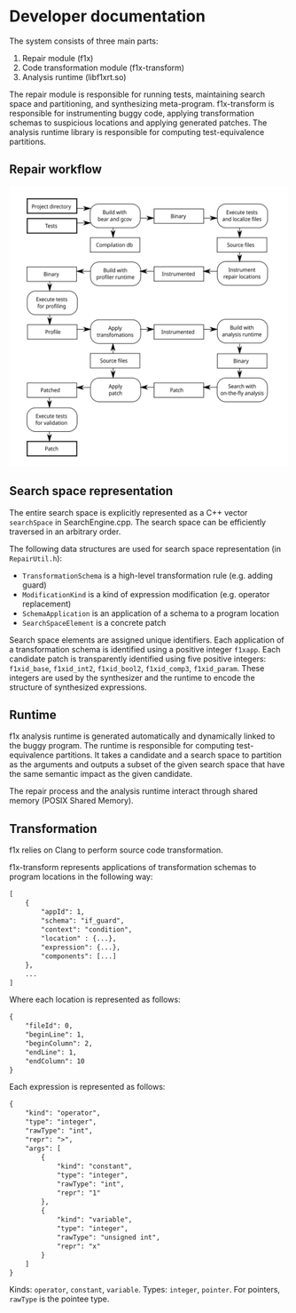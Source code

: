 # Developer documentation #

The system consists of three main parts:

1. Repair module (f1x) 
2. Code transformation module (f1x-transform)
3. Analysis runtime (libf1xrt.so)

The repair module is responsible for running tests, maintaining search space and partitioning, and synthesizing meta-program. f1x-transform is responsible for instrumenting buggy code, applying transformation schemas to suspicious locations and applying generated patches. The analysis runtime library is responsible for computing test-equivalence partitions.

## Repair workflow ##

![Workflow](./workflow.svg)

## Search space representation ##

The entire search space is explicitly represented as a C++ vector `searchSpace` in SearchEngine.cpp. The search space can be efficiently traversed in an arbitrary order.

The following data structures are used for search space representation (in `RepairUtil.h`):

- `TransformationSchema` is a high-level transformation rule (e.g. adding guard)
- `ModificationKind` is a kind of expression modification (e.g. operator replacement)
- `SchemaApplication` is an application of a schema to a program location
- `SearchSpaceElement` is a concrete patch

Search space elements are assigned unique identifiers. Each application of a transformation schema is identified using a positive integer `f1xapp`. Each candidate patch is transparently identified using five positive integers: `f1xid_base`, `f1xid_int2`, `f1xid_bool2`, `f1xid_comp3`, `f1xid_param`. These integers are used by the synthesizer and the runtime to encode the structure of synthesized expressions.

## Runtime ##

f1x analysis runtime is generated automatically and dynamically linked to the buggy program. The runtime is responsible for computing test-equivalence partitions. It takes a candidate and a search space to partition as the arguments and outputs a subset of the given search space that have the same semantic impact as the given candidate.

The repair process and the analysis runtime interact through shared memory (POSIX Shared Memory).

## Transformation ##

f1x relies on Clang to perform source code transformation.

f1x-transform represents applications of transformation schemas to program locations in the following way:

    [
        {
            "appId": 1,
            "schema": "if_guard",
            "context": "condition",
            "location" : {...},
            "expression": {...},
            "components": [...]
        },
        ...
    ]
    
Where each location is represented as follows:

    {
        "fileId": 0,
        "beginLine": 1,
        "beginColumn": 2,
        "endLine": 1,
        "endColumn": 10
    }

Each expression is represented as follows:

    {
        "kind": "operator",
        "type": "integer",
        "rawType": "int",
        "repr": ">",
        "args": [
            {
                "kind": "constant",
                "type": "integer",
                "rawType": "int",
                "repr": "1"
            },
            {
                "kind": "variable",
                "type": "integer",
                "rawType": "unsigned int",
                "repr": "x"
            }
        ]
    }
    
Kinds: `operator`, `constant`, `variable`. Types: `integer`, `pointer`. For pointers, `rawType` is the pointee type.
